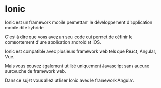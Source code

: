 # Ionic

Ionic est un framework mobile permettant le développement d'application mobile dite hybride.

C'est à dire que vous avez un seul code qui permet de définir le comportement d'une application android et IOS.

Ionic est compatible avec plusieurs framework web tels que React, Angular, Vue.

Mais vous pouvez également utilisé uniquement Javascript sans aucune surcouche de framework web.

Dans ce sujet vous allez utiliser Ionic avec le framework Angular.